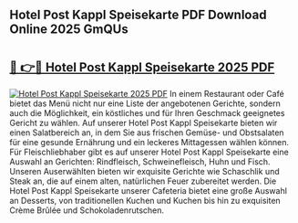 ## Hotel Post Kappl Speisekarte PDF Download Online 2025 GmQUs

# <h2><a href="http://gce7jx.nevu.top/?p=Hotel+Post+Kappl+Speisekarte">🔗 👉🔴 Hotel Post Kappl Speisekarte 2025 PDF</a></h2>

[![Hotel Post Kappl Speisekarte 2025 PDF](https://i.imgur.com/dBaPXMq.png)](http://gce7jx.nevu.top/?p=Hotel+Post+Kappl+Speisekarte)
In einem Restaurant oder Café bietet das Menü nicht nur eine Liste der angebotenen Gerichte, sondern auch die Möglichkeit, ein köstliches und für Ihren Geschmack geeignetes Gericht zu wählen. Auf unserer Hotel Post Kappl Speisekarte bieten wir einen Salatbereich an, in dem Sie aus frischen Gemüse- und Obstsalaten für eine gesunde Ernährung und ein leckeres Mittagessen wählen können. Für Fleischliebhaber gibt es auf unserer Hotel Post Kappl Speisekarte eine Auswahl an Gerichten: Rindfleisch, Schweinefleisch, Huhn und Fisch. Unseren Auserwählten bieten wir exquisite Gerichte wie Schaschlik und Steak an, die auf einem alten, natürlichen Feuer zubereitet werden. Die Hotel Post Kappl Speisekarte unserer Cafeteria bietet eine große Auswahl an Desserts, von traditionellen Kuchen und Kuchen bis hin zu exquisiten Crème Brûlée und Schokoladenrutschen.
